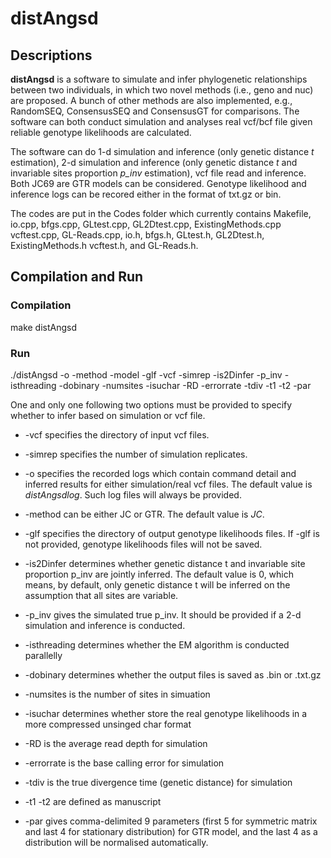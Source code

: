 # distAngsd
## Descriptions
<strong>distAngsd</strong> is a software to simulate and infer phylogenetic relationships between two individuals, in which two novel methods (i.e., geno and nuc) are proposed. A bunch of other methods are also implemented, e.g., RandomSEQ, ConsensusSEQ and ConsensusGT for comparisons. The software can both conduct simulation and analyses real vcf/bcf file given reliable genotype likelihoods are calculated.

The software can do 1-d simulation and inference (only genetic distance <em>t</em> estimation), 2-d simulation and inference (only genetic distance <em>t</em> and invariable sites proportion <em>p_inv</em> estimation), vcf file read and inference. Both JC69 are GTR models can be considered. Genotype likelihood and inference logs can be recored either in the format of txt.gz or bin.

The codes are put in the Codes folder which currently contains Makefile, io.cpp, bfgs.cpp, GLtest.cpp, GL2Dtest.cpp, ExistingMethods.cpp vcftest.cpp, GL-Reads.cpp, io.h, bfgs.h, GLtest.h, GL2Dtest.h, ExistingMethods.h vcftest.h, and GL-Reads.h.
## Compilation and Run
### Compilation
make distAngsd
### Run
./distAngsd -o -method -model -glf -vcf -simrep -is2Dinfer -p_inv -isthreading -dobinary -numsites -isuchar -RD -errorrate -tdiv -t1 -t2 -par

One and only one following two options must be provided to specify whether to infer based on simulation or vcf file.
* -vcf specifies the directory of input vcf files.

* -simrep specifies the number of simulation replicates.

* -o specifies the recorded logs which contain command detail and inferred results for either simulation/real vcf files. The default value is <em>distAngsdlog</em>. Such log files will always be provided.

* -method can be either JC or GTR. The default value is <em>JC</em>.

* -glf specifies the directory of output genotype likelihoods files. If -glf is not provided, genotype likelihoods files will not be saved. 

* -is2Dinfer determines whether genetic distance t and invariable site proportion p_inv are jointly inferred. The default value is 0, which means, by default, only genetic distance t will be inferred on the assumption that all sites are variable.

* -p_inv gives the simulated true p_inv. It should be provided if a 2-d simulation and inference is conducted.

* -isthreading determines whether the EM algorithm is conducted parallelly

* -dobinary determines whether the output files is saved as .bin or .txt.gz

* -numsites is the number of sites in simuation

* -isuchar determines whether store the real genotype likelihoods in a more compressed unsinged char format

* -RD is the average read depth for simulation

* -errorrate is the base calling error for simulation

* -tdiv is the true divergence time (genetic distance) for simulation

* -t1 -t2 are defined as manuscript

* -par gives comma-delimited 9 parameters (first 5 for symmetric matrix and last 4 for stationary distribution) for GTR model, and the last 4 as a distribution will be normalised automatically.
